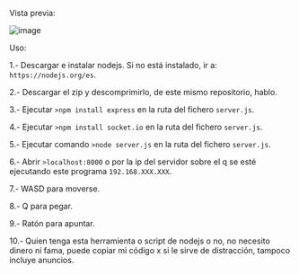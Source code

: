 Vista previa:

![image](https://github.com/user-attachments/assets/5d939123-c63c-4db5-9417-af255fb97d3b)

Uso:

1.- Descargar e instalar nodejs. Si no está instalado, ir a: `https://nodejs.org/es`.

2.- Descargar el zip y descomprimirlo, de este mismo repositorio, hablo.

3.- Ejecutar `>npm install express` en la ruta del fichero `server.js`.

4.- Ejecutar `>npm install socket.io` en la ruta del fichero `server.js`.

5.- Ejecutar comando `>node server.js` en la ruta del fichero `server.js`.

6.- Abrir `>localhost:8000` o por la ip del servidor sobre el q se esté ejecutando este programa `192.168.XXX.XXX`.

7.- WASD para moverse.

8.- Q para pegar.

9.- Ratón para apuntar.

10.- Quien tenga esta herramienta o script de nodejs o no, no necesito dinero ni fama, puede copiar mi código x si le sirve de distracción, tampoco incluye anuncios.
